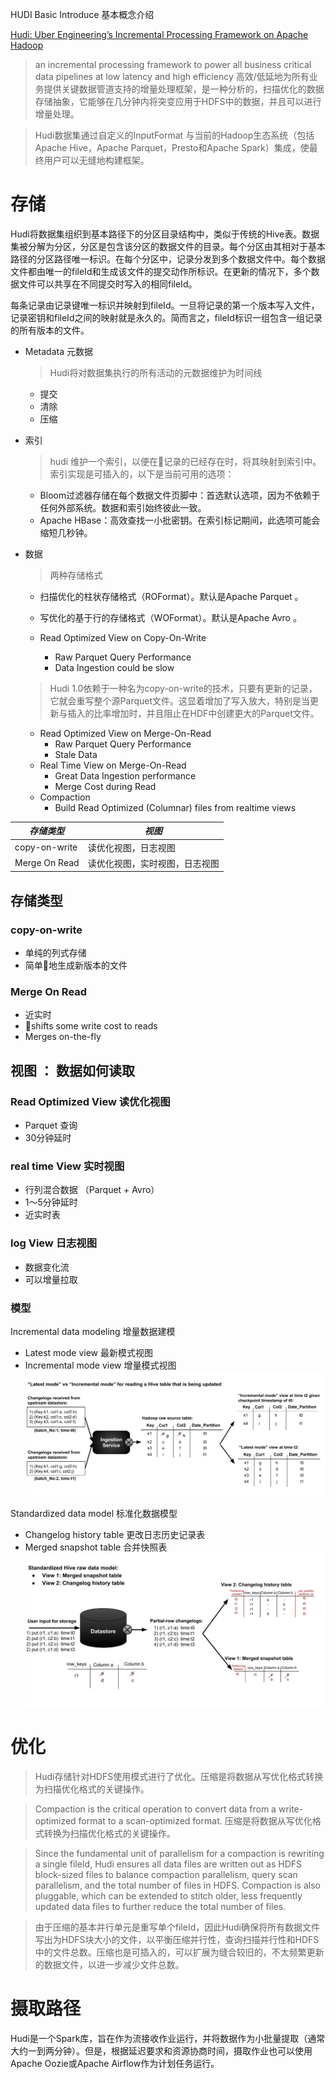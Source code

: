 HUDI Basic Introduce 基本概念介绍

[Hudi: Uber Engineering’s Incremental Processing Framework on Apache Hadoop](https://eng.uber.com/hoodie/)
> an incremental processing framework to power all business critical data pipelines at low latency and high efficiency
高效/低延地为所有业务提供关键数据管道支持的增量处理框架，是一种分析的，扫描优化的数据存储抽象，它能够在几分钟内将突变应用于HDFS中的数据，并且可以进行增量处理。

> Hudi数据集通过自定义的InputFormat 与当前的Hadoop生态系统（包括Apache Hive，Apache Parquet，Presto和Apache Spark）集成，使最终用户可以无缝地构建框架。


# 存储
Hudi将数据集组织到基本路径下的分区目录结构中，类似于传统的Hive表。数据集被分解为分区，分区是包含该分区的数据文件的目录。每个分区由其相对于基本路径的分区路径唯一标识。在每个分区中，记录分发到多个数据文件中。每个数据文件都由唯一的fileId和生成该文件的提交动作所标识。在更新的情况下，多个数据文件可以共享在不同提交时写入的相同fileId。

每条记录由记录键唯一标识并映射到fileId。一旦将记录的第一个版本写入文件，记录密钥和fileId之间的映射就是永久的。简而言之，fileId标识一组包含一组记录的所有版本的文件。
* Metadata 元数据
    >Hudi将对数据集执行的所有活动的元数据维护为时间线
   * 提交
   * 清除
   * 压缩

* 索引
    > hudi 维护一个索引，以便在记录的已经存在时，将其映射到索引中。索引实现是可插入的，以下是当前可用的选项：
    * Bloom过滤器存储在每个数据文件页脚中：首选默认选项，因为不依赖于任何外部系统。数据和索引始终彼此一致。
    * Apache HBase：高效查找一小批密钥。在索引标记期间，此选项可能会缩短几秒钟。
* 数据
    > 两种存储格式
    * 扫描优化的柱状存储格式（ROFormat）。默认是Apache Parquet 。
    * 写优化的基于行的存储格式（WOFormat）。默认是Apache Avro 。

    * Read Optimized View on Copy-On-Write
        * Raw Parquet Query Performance
        * Data Ingestion could be slow
    > Hudi 1.0依赖于一种名为copy-on-write的技术，只要有更新的记录，它就会重写整个源Parquet文件。这显着增加了写入放大，特别是当更新与插入的比率增加时，并且阻止在HDF中创建更大的Parquet文件。
    * Read Optimized View on Merge-On-Read
        * Raw Parquet Query Performance
        * Stale Data 
    * Real Time View on Merge-On-Read
        * Great Data Ingestion performance
        * Merge Cost during Read
    * Compaction
        * Build Read Optimized (Columnar) files from realtime views 




| *存储类型* | *视图* | 
| ------ | ------ | 
| copy-on-write | 读优化视图，日志视图 | 
| Merge On Read | 读优化视图，实时视图，日志视图 |

## 存储类型
### copy-on-write
* 单纯的列式存储
* 简单地生成新版本的文件

### Merge On Read
* 近实时
* shifts some write cost to reads 
* Merges on-the-fly

## 视图 ： 数据如何读取
### Read Optimized View 读优化视图
* Parquet 查询
* 30分钟延时 

### real time View 实时视图
* 行列混合数据 （Parquet + Avro）
* 1～5分钟延时
* 近实时表

### log View 日志视图
* 数据变化流
* 可以增量拉取


### 模型
Incremental data modeling 增量数据建模
* Latest mode view  最新模式视图
* Incremental mode view  增量模式视图
![Latest mode VS Incremental mode ](/hudi/Latest_mode_VS_Incremental_mode.png)

Standardized data model  标准化数据模型
* Changelog history table  更改日志历史记录表
* Merged snapshot table  合并快照表
![change_log VS Snapshot](/hudi/change_log_tb.png)


# 优化
>Hudi存储针对HDFS使用模式进行了优化。压缩是将数据从写优化格式转换为扫描优化格式的关键操作。

> Compaction is the critical operation to convert data from a write-optimized format to a scan-optimized format.
压缩是将数据从写优化格式转换为扫描优化格式的关键操作。

> Since the fundamental unit of parallelism for a compaction is rewriting a single fileId, Hudi ensures all data files are written out as HDFS block-sized files to balance compaction parallelism, query scan parallelism, and the total number of files in HDFS. Compaction is also pluggable, which can be extended to stitch older, less frequently updated data files to further reduce the total number of files.

> 由于压缩的基本并行单元是重写单个fileId，因此Hudi确保将所有数据文件写出为HDFS块大小的文件，以平衡压缩并行性，查询扫描并行性和HDFS中的文件总数。压缩也是可插入的，可以扩展为缝合较旧的，不太频繁更新的数据文件，以进一步减少文件总数。

# 摄取路径
Hudi是一个Spark库，旨在作为流接收作业运行，并将数据作为小批量提取（通常大约一到两分钟）。但是，根据延迟要求和资源协商时间，摄取作业也可以使用Apache Oozie或Apache Airflow作为计划任务运行。

